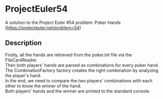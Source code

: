 # ProjectEuler54
A solution to the Project Euler #54 problem: Poker Hands (https://projecteuler.net/problem=54)

## Description
Firstly, all the hands are retrieved from the poker.txt file via the FileCardReader.<br/>
Then both players' hands are parsed as combinations for every poker hand.<br/>
The CombinationFactory factory creates the right combination by analyzing the player's hand.<br/>
In the end, we need to compare the two players' combinations with each other to know the winner of the hand.<br/>
Both players' hands and the winner are printed to the standard console.

